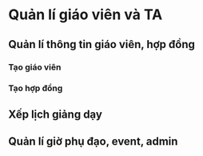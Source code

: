 # Quản lí giáo viên và TA

## Quản lí thông tin giáo viên, hợp đồng

### Tạo giáo viên

### Tạo hợp đồng

## Xếp lịch giảng dạy

## Quản lí giờ phụ đạo, event, admin

